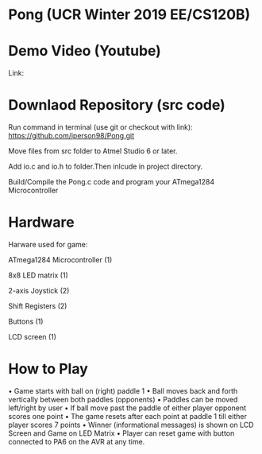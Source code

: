 # Pong (UCR Winter 2019 EE/CS120B)

# Demo Video (Youtube) 

Link: 

# Downlaod Repository (src code)

Run command in terminal (use git or checkout with link): https://github.com/iperson98/Pong.git


Move files from src folder to Atmel Studio 6 or later.

Add io.c and io.h to folder.Then inlcude in project directory.

Build/Compile the Pong.c code and program your ATmega1284 Microcontroller

# Hardware

Harware used for game:

ATmega1284 Microcontroller (1)

8x8 LED matrix (1) 

2-axis Joystick (2)

Shift Registers (2)

Buttons (1)

LCD screen (1)

# How to Play

•	Game starts with ball on (right) paddle 1
•	Ball moves back and forth vertically between both paddles (opponents) 
•	Paddles can be moved left/right by user 
•	If ball move past the paddle of either player opponent scores one point 
•	The game resets after each point at paddle 1 till either player scores 7 points 
•	Winner (informational messages) is shown on LCD Screen and Game on LED Matrix 
•	Player can reset game with button connected to PA6 on the AVR at any time.
